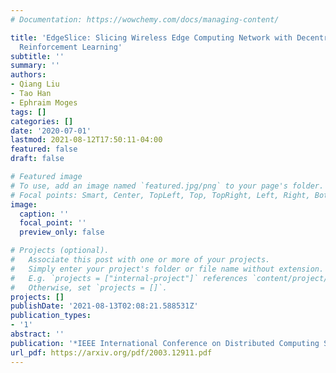 ```yaml
---
# Documentation: https://wowchemy.com/docs/managing-content/

title: 'EdgeSlice: Slicing Wireless Edge Computing Network with Decentralized Deep
  Reinforcement Learning'
subtitle: ''
summary: ''
authors:
- Qiang Liu
- Tao Han
- Ephraim Moges
tags: []
categories: []
date: '2020-07-01'
lastmod: 2021-08-12T17:50:11-04:00
featured: false
draft: false

# Featured image
# To use, add an image named `featured.jpg/png` to your page's folder.
# Focal points: Smart, Center, TopLeft, Top, TopRight, Left, Right, BottomLeft, Bottom, BottomRight.
image:
  caption: ''
  focal_point: ''
  preview_only: false

# Projects (optional).
#   Associate this post with one or more of your projects.
#   Simply enter your project's folder or file name without extension.
#   E.g. `projects = ["internal-project"]` references `content/project/deep-learning/index.md`.
#   Otherwise, set `projects = []`.
projects: []
publishDate: '2021-08-13T02:08:21.588531Z'
publication_types:
- '1'
abstract: ''
publication: '*IEEE International Conference on Distributed Computing Systems (ICDCS)*'
url_pdf: https://arxiv.org/pdf/2003.12911.pdf
---
```

